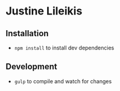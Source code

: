 # Justine Lileikis


## Installation

- `npm install` to install dev dependencies 


## Development

- `gulp` to compile and watch for changes
